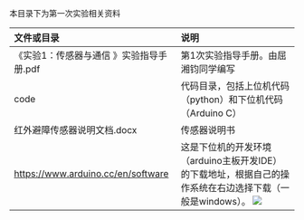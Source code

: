 本目录下为第一次实验相关资料 

| 文件或目录                               | 说明                                                         |
| :--------------------------------------- | :----------------------------------------------------------- |
| 《实验1：传感器与通信 》实验指导手册.pdf | 第1次实验指导手册。由屈湘钧同学编写                          |
| code                                     | 代码目录，包括上位机代码（python）和下位机代码（Arduino C）  |
| 红外避障传感器说明文档.docx              | 传感器说明书                                                 |
| https://www.arduino.cc/en/software       | 这是下位机的开发环境（arduino主板开发IDE）的下载地址，根据自己的操作系统在右边选择下载（一般是windows）。 ![](/Users/xingyongkang/github/IntelligentSystemCourse/experiments/firstExperiment/ideDownLoad.png) |


